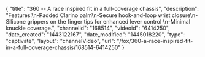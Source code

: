 {
    "title": "360 -- A race inspired fit in a full-coverage chassis",
    "description": "Features:\n-Padded Clarino palm\n-Secure hook-and-loop wrist closure\n-Silicone grippers on the finger tips for enhanced lever control \n-Minimal knuckle coverage.",
    "channelid": "168514",
    "videoid": "6414250",
    "date_created": "1443122167",
    "date_modified": "1445018220",
    "type": "captivate",
    "layout": "channelVideo",
    "url": "\/fox\/360-a-race-inspired-fit-in-a-full-coverage-chassis\/168514-6414250"
}
